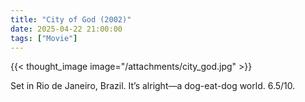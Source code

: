 ```yaml
---
title: "City of God (2002)"
date: 2025-04-22 21:00:00
tags: ["Movie"]
---
```


{{< thought_image image="/attachments/city_god.jpg" >}}

Set in Rio de Janeiro, Brazil. It’s alright—a dog-eat-dog world. 6.5/10.
